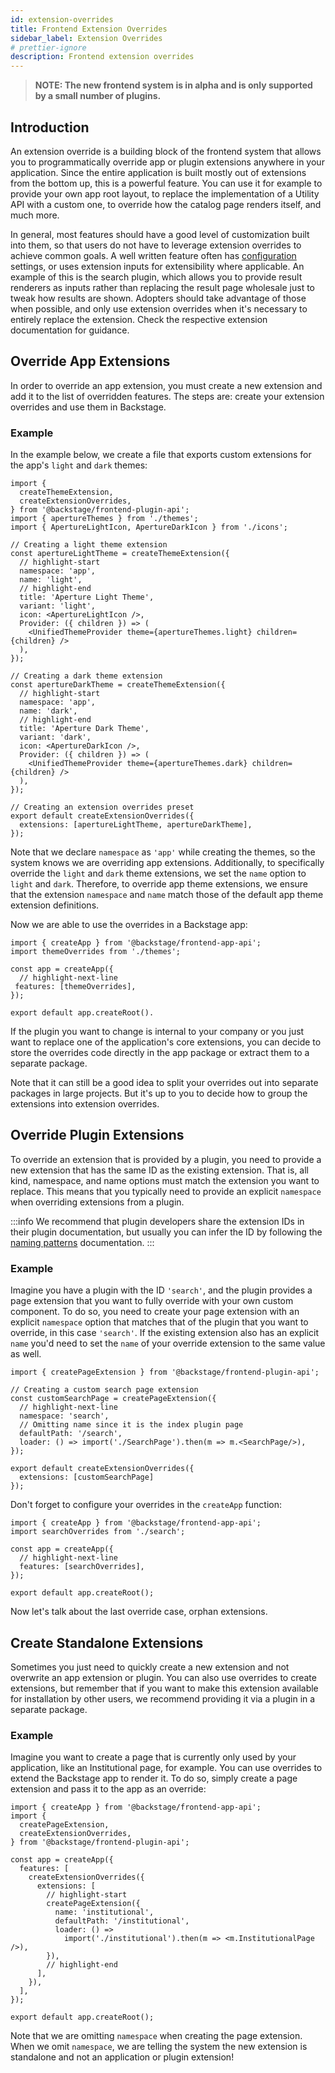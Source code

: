 ```yaml
---
id: extension-overrides
title: Frontend Extension Overrides
sidebar_label: Extension Overrides
# prettier-ignore
description: Frontend extension overrides
---
```


> **NOTE: The new frontend system is in alpha and is only supported by a small number of plugins.**

## Introduction

An extension override is a building block of the frontend system that allows you to programmatically override app or plugin extensions anywhere in your application. Since the entire application is built mostly out of extensions from the bottom up, this is a powerful feature. You can use it for example to provide your own app root layout, to replace the implementation of a Utility API with a custom one, to override how the catalog page renders itself, and much more.

In general, most features should have a good level of customization built into them, so that users do not have to leverage extension overrides to achieve common goals. A well written feature often has [configuration](../../conf/) settings, or uses extension inputs for extensibility where applicable. An example of this is the search plugin, which allows you to provide result renderers as inputs rather than replacing the result page wholesale just to tweak how results are shown. Adopters should take advantage of those when possible, and only use extension overrides when it's necessary to entirely replace the extension. Check the respective extension documentation for guidance.

## Override App Extensions

In order to override an app extension, you must create a new extension and add it to the list of overridden features. The steps are: create your extension overrides and use them in Backstage.

### Example

In the example below, we create a file that exports custom extensions for the app's `light` and `dark` themes:

```tsx title="packages/app/src/themes.ts"
import {
  createThemeExtension,
  createExtensionOverrides,
} from '@backstage/frontend-plugin-api';
import { apertureThemes } from './themes';
import { ApertureLightIcon, ApertureDarkIcon } from './icons';

// Creating a light theme extension
const apertureLightTheme = createThemeExtension({
  // highlight-start
  namespace: 'app',
  name: 'light',
  // highlight-end
  title: 'Aperture Light Theme',
  variant: 'light',
  icon: <ApertureLightIcon />,
  Provider: ({ children }) => (
    <UnifiedThemeProvider theme={apertureThemes.light} children={children} />
  ),
});

// Creating a dark theme extension
const apertureDarkTheme = createThemeExtension({
  // highlight-start
  namespace: 'app',
  name: 'dark',
  // highlight-end
  title: 'Aperture Dark Theme',
  variant: 'dark',
  icon: <ApertureDarkIcon />,
  Provider: ({ children }) => (
    <UnifiedThemeProvider theme={apertureThemes.dark} children={children} />
  ),
});

// Creating an extension overrides preset
export default createExtensionOverrides({
  extensions: [apertureLightTheme, apertureDarkTheme],
});
```

Note that we declare `namespace` as `'app'` while creating the themes, so the system knows we are overriding app extensions. Additionally, to specifically override the `light` and `dark` theme extensions, we set the `name` option to `light` and `dark`. Therefore, to override app theme extensions, we ensure that the extension `namespace` and `name` match those of the default app theme extension definitions.

Now we are able to use the overrides in a Backstage app:

```tsx title="packages/app/src/App.tsx"
import { createApp } from '@backstage/frontend-app-api';
import themeOverrides from './themes';

const app = createApp({
  // highlight-next-line
 features: [themeOverrides],
});

export default app.createRoot().
```

If the plugin you want to change is internal to your company or you just want to replace one of the application's core extensions, you can decide to store the overrides code directly in the app package or extract them to a separate package.

Note that it can still be a good idea to split your overrides out into separate packages in large projects. But it's up to you to decide how to group the extensions into extension overrides.

## Override Plugin Extensions

To override an extension that is provided by a plugin, you need to provide a new extension that has the same ID as the existing extension. That is, all kind, namespace, and name options must match the extension you want to replace. This means that you typically need to provide an explicit `namespace` when overriding extensions from a plugin.

:::info
We recommend that plugin developers share the extension IDs in their plugin documentation, but usually you can infer the ID by following the [naming patterns](./08-naming-patterns.md) documentation.
:::

### Example

Imagine you have a plugin with the ID `'search'`, and the plugin provides a page extension that you want to fully override with your own custom component. To do so, you need to create your page extension with an explicit `namespace` option that matches that of the plugin that you want to override, in this case `'search'`. If the existing extension also has an explicit `name` you'd need to set the `name` of your override extension to the same value as well.

```tsx title="packages/app/src/search.ts"
import { createPageExtension } from '@backstage/frontend-plugin-api';

// Creating a custom search page extension
const customSearchPage = createPageExtension({
  // highlight-next-line
  namespace: 'search',
  // Omitting name since it is the index plugin page
  defaultPath: '/search',
  loader: () => import('./SearchPage').then(m => m.<SearchPage/>),
});

export default createExtensionOverrides({
  extensions: [customSearchPage]
});
```

Don't forget to configure your overrides in the `createApp` function:

```tsx title="packages/app/src/App.tsx"
import { createApp } from '@backstage/frontend-app-api';
import searchOverrides from './search';

const app = createApp({
  // highlight-next-line
  features: [searchOverrides],
});

export default app.createRoot();
```

Now let's talk about the last override case, orphan extensions.

## Create Standalone Extensions

Sometimes you just need to quickly create a new extension and not overwrite an app extension or plugin. You can also use overrides to create extensions, but remember that if you want to make this extension available for installation by other users, we recommend providing it via a plugin in a separate package.

### Example

Imagine you want to create a page that is currently only used by your application, like an Institutional page, for example. You can use overrides to extend the Backstage app to render it. To do so, simply create a page extension and pass it to the app as an override:

```tsx title="packages/app/src/App.ts"
import { createApp } from '@backstage/frontend-app-api';
import {
  createPageExtension,
  createExtensionOverrides,
} from '@backstage/frontend-plugin-api';

const app = createApp({
  features: [
    createExtensionOverrides({
      extensions: [
        // highlight-start
        createPageExtension({
          name: 'institutional',
          defaultPath: '/institutional',
          loader: () =>
            import('./institutional').then(m => <m.InstitutionalPage />),
        }),
        // highlight-end
      ],
    }),
  ],
});

export default app.createRoot();
```

Note that we are omitting `namespace` when creating the page extension. When we omit `namespace`, we are telling the system the new extension is standalone and not an application or plugin extension!
